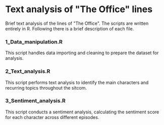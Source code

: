# Text analysis of "The Office" lines

Brief text analysis of the lines of "The Office". The scripts are written entirely in R. Following there is a brief description of each file.

### 1_Data_manipulation.R

This script handles data importing and cleaning to prepare the dataset for analysis.

### 2_Text_analysis.R

This script performs text analysis to identify the main characters and recurring topics throughout the sitcom.

### 3_Sentiment_analysis.R

This script conducts a sentiment analysis, calculating the sentiment score for each character across different episodes.
